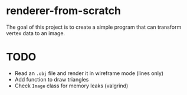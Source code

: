 # renderer-from-scratch

The goal of this project is to create a simple program that can transform vertex data to an image.

# TODO

- Read an `.obj` file and render it in wireframe mode (lines only)
- Add function to draw triangles
- Check `Image` class for memory leaks (valgrind)